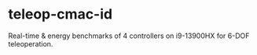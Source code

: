 # teleop-cmac-id
Real-time & energy benchmarks of 4 controllers on i9-13900HX for 6-DOF teleoperation.


